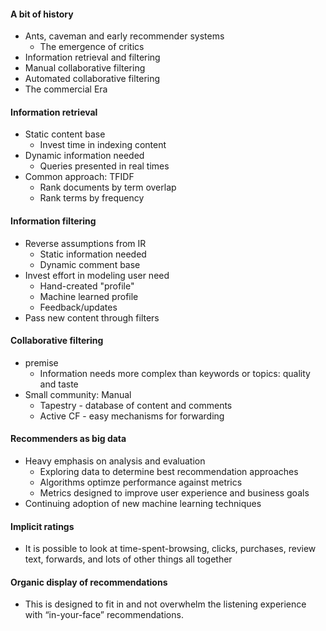 #### A bit of history
- Ants, caveman and early recommender systems
    - The emergence of critics
- Information retrieval and filtering 
- Manual collaborative filtering
- Automated collaborative filtering
- The commercial Era 

#### Information retrieval
- Static content base
    - Invest time in indexing content
- Dynamic information needed
    - Queries presented in real times
- Common approach: TFIDF
    - Rank documents by term overlap
    - Rank terms by frequency

#### Information filtering
- Reverse assumptions from IR
    - Static information needed 
    - Dynamic comment base
- Invest effort in modeling user need
    - Hand-created "profile"
    - Machine learned profile
    - Feedback/updates
- Pass new content through filters

#### Collaborative filtering 
- premise
    - Information needs more complex than keywords or topics: quality and taste
- Small community: Manual
    - Tapestry - database of content and comments
    - Active CF - easy mechanisms for forwarding

#### Recommenders as big data
- Heavy emphasis on analysis and evaluation
    -   Exploring data to determine best recommendation approaches
    -   Algorithms optimze performance against metrics
    -   Metrics designed to improve user experience and business goals
- Continuing adoption of new machine learning techniques 

#### Implicit ratings
-    It is possible to look at time-spent-browsing, clicks, purchases, review text, forwards, and lots of other things all together

#### Organic display of recommendations
-    This is designed to fit in and not overwhelm the listening experience with “in-your-face” recommendations.
